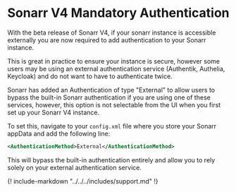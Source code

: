 # Sonarr V4 Mandatory Authentication

With the beta release of Sonarr V4, if your sonarr instance is accessible externally you are now required to add authentication to your Sonarr instance.

This is great in practice to ensure your instance is secure, however some users may be using an external authentication service (Authentik, Authelia, Keycloak) and do not want to have to authenticate twice.

Sonarr has added an Authentication of type "External" to allow users to bypass the built-in Sonarr authentication if you are using one of these services, however, this option is not selectable from the UI when you first set up your Sonarr V4 instance.

To set this, navigate to your `config.xml` file where you store your Sonarr appData and add the following line:

```xml
<AuthenticationMethod>External</AuthenticationMethod>
```

This will bypass the built-in authentication entirely and allow you to rely solely on your external authentication service.

{! include-markdown "../../../includes/support.md" !}
